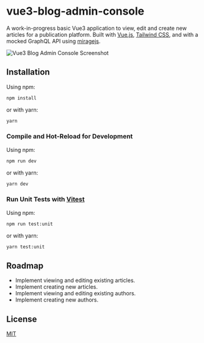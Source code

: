 # vue3-blog-admin-console

A work-in-progress basic Vue3 application to view, edit and create new articles for a publication platform. Built with [Vue.js](https://vuejs.org/), [Tailwind CSS](https://tailwindcss.com/), and with a mocked GraphQL API using [miragejs](https://miragejs.com/).

![Vue3 Blog Admin Console Screenshot](https://res.cloudinary.com/dqpvghxsm/image/upload/v1664375441/vue3-article-min_z9xiyi.png)

## Installation

Using npm:

```sh
npm install
```

or with yarn:

```sh
yarn
```

### Compile and Hot-Reload for Development

Using npm:

```sh
npm run dev
```

or with yarn:

```sh
yarn dev
```

### Run Unit Tests with [Vitest](https://vitest.dev/)

Using npm:

```sh
npm run test:unit
```

or with yarn:

```sh
yarn test:unit
```

## Roadmap

- Implement viewing and editing existing articles.
- Implement creating new articles.
- Implement viewing and editing existing authors.
- Implement creating new authors.

## License

[MIT](https://choosealicense.com/licenses/mit/)